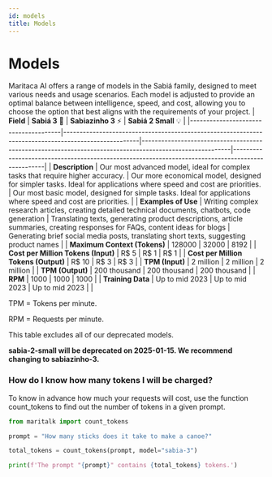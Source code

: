 ```yaml
---
id: models
title: Models
---
```


# Models
Maritaca AI offers a range of models in the Sabiá family, designed to meet various needs and usage scenarios. Each model is adjusted to provide an optimal balance between intelligence, speed, and cost, allowing you to choose the option that best aligns with the requirements of your project.
| **Field**                            | **Sabiá 3** 🥇                                                                                       | **Sabiazinho 3** ⚡                                                                                      | **Sabiá 2 Small** 💡                                                                            |
|--------------------------------------|-----------------------------------------------------------------------------------------------------|---------------------------------------------------------------------------------------------------------|--------------------------------------------------------------------------------------------------|
| **Description**                      | Our most advanced model, ideal for complex tasks that require higher accuracy.                      | Our more economical model, designed for simpler tasks. Ideal for applications where speed and cost are priorities. | Our most basic model, designed for simple tasks. Ideal for applications where speed and cost are priorities. |
| **Examples of Use**                  | Writing complex research articles, creating detailed technical documents, chatbots, code generation | Translating texts, generating product descriptions, article summaries, creating responses for FAQs, content ideas for blogs | Generating brief social media posts, translating short texts, suggesting product names |
| **Maximum Context (Tokens)**         | 128000                                                                                              | 32000                                                                                                    | 8192                                                                                             |
| **Cost per Million Tokens (Input)**  | R$ 5                                                                                               | R$ 1                                                                                                      | R$ 1                                                                                              |
| **Cost per Million Tokens (Output)** | R$ 10                                                                                              | R$ 3                                                                                                      | R$ 3                                                                                              |
| **TPM (Input)**                      | 2 million                                                                                          | 2 million                                                                                                 | 2 million                                                                                         |
| **TPM (Output)**                     | 200 thousand                                                                                       | 200 thousand                                                                                              | 200 thousand                                                                                       |
| **RPM**                              | 1000                                                                                               | 1000                                                                                                      | 1000                                                                                              |
| **Training Data**                    | Up to mid 2023                                                                                     | Up to mid 2023                                                                                            | Up to mid 2023                                                                                     |                                                                         |


TPM = Tokens per minute.

RPM = Requests per minute.

This table excludes all of our deprecated models.

**sabia-2-small will be deprecated on 2025-01-15. We recommend changing to sabiazinho-3.**


### How do I know how many tokens I will be charged?
To know in advance how much your requests will cost, use the function count_tokens to find out the number of tokens in a given prompt.
```python
from maritalk import count_tokens

prompt = "How many sticks does it take to make a canoe?"

total_tokens = count_tokens(prompt, model="sabia-3")

print(f'The prompt "{prompt}" contains {total_tokens} tokens.')
```
